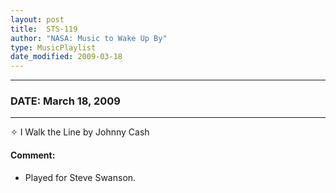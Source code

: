 ```yaml
---
layout: post
title:  STS-119
author: "NASA: Music to Wake Up By"
type: MusicPlaylist
date_modified: 2009-03-18
---
```


----
### DATE: March 18, 2009
----
✧ I Walk the Line by Johnny Cash

#### Comment:
* Played for Steve Swanson.
